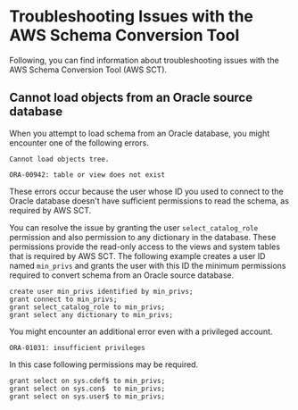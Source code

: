 # Troubleshooting Issues with the AWS Schema Conversion Tool<a name="CHAP_Troubleshooting"></a>

Following, you can find information about troubleshooting issues with the AWS Schema Conversion Tool \(AWS SCT\)\.

## Cannot load objects from an Oracle source database<a name="CHAP_Troubleshooting.OracleLoad"></a>

When you attempt to load schema from an Oracle database, you might encounter one of the following errors\.

```
Cannot load objects tree.
```

```
ORA-00942: table or view does not exist
```

These errors occur because the user whose ID you used to connect to the Oracle database doesn't have sufficient permissions to read the schema, as required by AWS SCT\. 

You can resolve the issue by granting the user `select_catalog_role` permission and also permission to any dictionary in the database\. These permissions provide the read\-only access to the views and system tables that is required by AWS SCT\. The following example creates a user ID named `min_privs` and grants the user with this ID the minimum permissions required to convert schema from an Oracle source database\. 

```
create user min_privs identified by min_privs;
grant connect to min_privs;
grant select_catalog_role to min_privs;  
grant select any dictionary to min_privs;
```


You might encounter an additional error even with a privileged account\.

```
ORA-01031: insufficient privileges
```
In this case following permissions may be required\.

```
grant select on sys.cdef$ to min_privs;
grant select on sys.con$  to min_privs;
grant select on sys.user$ to min_privs;
```
